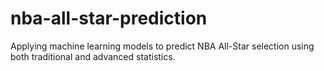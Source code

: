 # nba-all-star-prediction
Applying machine learning models to predict NBA All-Star selection using both traditional and advanced statistics.
